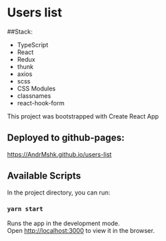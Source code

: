 # Users list

##Stack:
-   TypeScript 
-   React
-   Redux 
-   thunk
-   axios
-   scss
-   CSS Modules
-   classnames
-   react-hook-form

This project was bootstrapped with Create React App

## Deployed to github-pages:

https://AndrMshk.github.io/users-list

## Available Scripts

In the project directory, you can run:

### `yarn start`

Runs the app in the development mode.\
Open [http://localhost:3000](http://localhost:3000) to view it in the browser.
